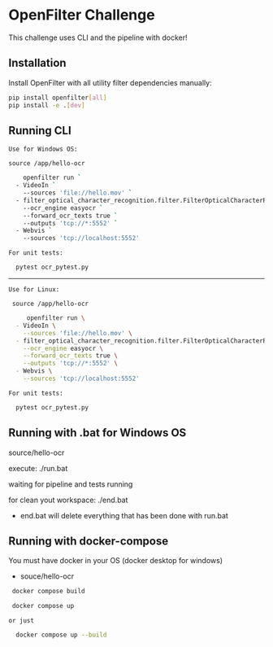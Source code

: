 # OpenFilter Challenge
 This challenge uses CLI and the pipeline with docker!

## Installation

Install OpenFilter with all utility filter dependencies manually:

```bash
pip install openfilter[all]
pip install -e .[dev]
```

## Running CLI
    Use for Windows OS: 

    source /app/hello-ocr
```bash
    openfilter run `
  - VideoIn `
    --sources 'file://hello.mov' `
  - filter_optical_character_recognition.filter.FilterOpticalCharacterRecognition `
    --ocr_engine easyocr `
    --forward_ocr_texts true `
    --outputs 'tcp://*:5552' `
  - Webvis `
    --sources 'tcp://localhost:5552'
```

    For unit tests:
  ```bash
    pytest ocr_pytest.py
  ```

------------------------------
    Use for Linux:

     source /app/hello-ocr

```bash
     openfilter run \
  - VideoIn \
    --sources 'file://hello.mov' \
  - filter_optical_character_recognition.filter.FilterOpticalCharacterRecognition \
    --ocr_engine easyocr \
    --forward_ocr_texts true \
    --outputs 'tcp://*:5552' \
  - Webvis \
    --sources 'tcp://localhost:5552'
```

    For unit tests:
  ```bash
    pytest ocr_pytest.py
  ```

## Running with .bat for Windows OS
 source/hello-ocr

 execute: ./run.bat

 waiting for pipeline and tests running

 for clean yout workspace: ./end.bat
  - end.bat will delete everything that has been done with run.bat


 ## Running with docker-compose

 You must have docker in your OS (docker desktop for windows)

 - souce/hello-ocr

 ```bash
  docker compose build
 ```

 ```bash
  docker compose up
 ```

    or just
```bash 
  docker compose up --build
```